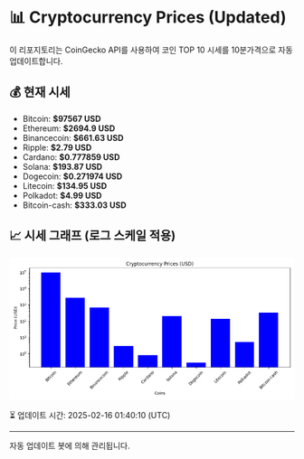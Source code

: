 
# 📊 Cryptocurrency Prices (Updated)

이 리포지토리는 CoinGecko API를 사용하여 코인 TOP 10 시세를 10분가격으로 자동 업데이트합니다.

## 💰 현재 시세
- Bitcoin: **$97567 USD**
- Ethereum: **$2694.9 USD**
- Binancecoin: **$661.63 USD**
- Ripple: **$2.79 USD**
- Cardano: **$0.777859 USD**
- Solana: **$193.87 USD**
- Dogecoin: **$0.271974 USD**
- Litecoin: **$134.95 USD**
- Polkadot: **$4.99 USD**
- Bitcoin-cash: **$333.03 USD**

## 📈 시세 그래프 (로그 스케일 적용)
![Crypto Prices](crypto_prices.png)

⏳ 업데이트 시간: 2025-02-16 01:40:10 (UTC)

---
자동 업데이트 봇에 의해 관리됩니다.
